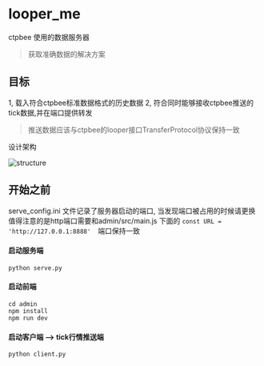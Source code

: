 # looper_me
ctpbee 使用的数据服务器

> 获取准确数据的解决方案



## 目标

1, 载入符合ctpbee标准数据格式的历史数据
2, 符合同时能够接收ctpbee推送的tick数据,并在端口提供转发 

> 推送数据应该与ctpbee的looper接口TransferProtocol协议保持一致

设计架构 

![structure](https://github.com/somewheve/looper_me/blob/master/architecture.png)             


## 开始之前 
serve_config.ini 文件记录了服务器启动的端口, 当发现端口被占用的时候请更换 
值得注意的是http端口需要和admin/src/main.js 下面的
`const URL = 'http://127.0.0.1:8888'  `端口保持一致



#### 启动服务端
`python serve.py `

#### 启动前端 
```
cd admin
npm install
npm run dev
```

#### 启动客户端 --> tick行情推送端
`python client.py `
